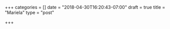 +++
categories = []
date = "2018-04-30T16:20:43-07:00"
draft = true
title = "Mariela"
type = "post"

+++

